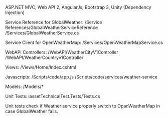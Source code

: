 ASP.NET MVC, Web API 2, AngularJs, Bootstrap 3, Unity (Dependency Injection)

Service Reference for GlobalWeather:
	/Service References/GlobalWeatherServiceReference
	/Services/GlobalWeatherService.cs

Service Client for OpenWeatherMap:
	/Services/OpenWeatherMapService.cs 

WebAPI Controllers:
	/WebAPI/WeatherCityV1Controller
	/WebAPI/WeatherCountryv1Controller

Views:
	/Views/Home/Index.cshtml

Javascripts:
	/Scripts/code/app.js
	/Scripts/code/services/weather-service

Models:
	/Models/*

Unit Tests:
	iassetTechnicalTest.Tests/Tests.cs

Unit tests check if Weather service properly switch to OpanWeatherMap in case GlobalWeather fails.
